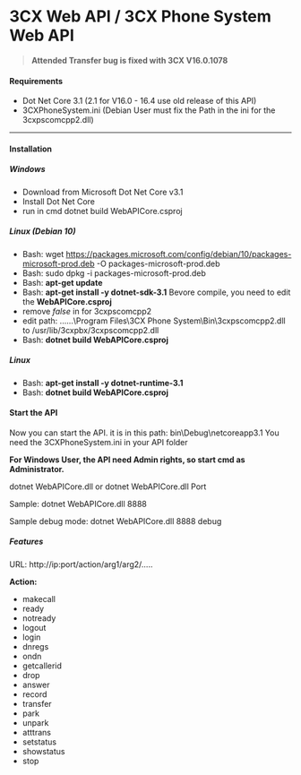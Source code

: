 # 3CX Web API / 3CX Phone System Web API 

>  **Attended Transfer bug is fixed with 3CX V16.0.1078**

#### Requirements
- Dot Net Core 3.1 (2.1 for V16.0 - 16.4 use old release of this API)
- 3CXPhoneSystem.ini (Debian User must fix the Path in the ini for the 3cxpscomcpp2.dll)

------------


#### Installation

##### Windows

- Download from Microsoft Dot Net Core v3.1
- Install Dot Net Core
- run in cmd dotnet build WebAPICore.csproj

##### Linux (Debian 10)

- Bash: wget https://packages.microsoft.com/config/debian/10/packages-microsoft-prod.deb -O packages-microsoft-prod.deb
- Bash: sudo dpkg -i packages-microsoft-prod.deb
- Bash: **apt-get update**
- Bash: **apt-get install -y dotnet-sdk-3.1**
Bevore compile, you need to edit the **WebAPICore.csproj**
- remove *<Private>false</Private>* in <ItemGroup> for 3cxpscomcpp2
- edit path: <HintPath>..\..\..\Program Files\3CX Phone System\Bin\3cxpscomcpp2.dll</HintPath> to <HintPath>/usr/lib/3cxpbx/3cxpscomcpp2.dll</HintPath> 
- Bash:  **dotnet build WebAPICore.csproj**



##### Linux

- Bash: **apt-get install -y dotnet-runtime-3.1**
- Bash:  **dotnet build WebAPICore.csproj**

#### Start the API
Now you can start the API.
it is in this path: bin\Debug\netcoreapp3.1
You need the 3CXPhoneSystem.ini in your API folder

**For Windows User, the API need Admin rights, so start cmd as Administrator.**

dotnet WebAPICore.dll 
or 
dotnet WebAPICore.dll Port

Sample: dotnet WebAPICore.dll 8888

Sample debug mode: dotnet WebAPICore.dll 8888 debug

##### Features
URL: http://ip:port/action/arg1/arg2/.....

**Action:**
- makecall
- ready
- notready
- logout
- login
- dnregs
- ondn
- getcallerid
- drop
- answer
- record
- transfer
- park
- unpark
- atttrans
- setstatus
- showstatus
- stop

